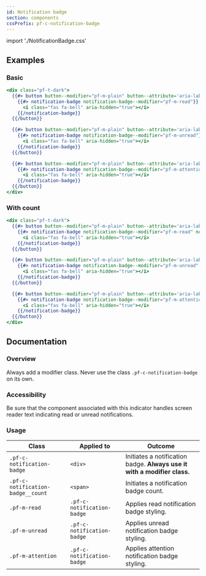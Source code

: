 ```yaml
---
id: Notification badge
section: components
cssPrefix: pf-c-notification-badge
---
```


import './NotificationBadge.css'

## Examples

### Basic

```hbs
<div class="pf-t-dark">
  {{#> button button--modifier="pf-m-plain" button--attribute='aria-label="Notifications"'}}
    {{#> notification-badge notification-badge--modifier="pf-m-read"}}
      <i class="fas fa-bell" aria-hidden="true"></i>
    {{/notification-badge}}
  {{/button}}

  {{#> button button--modifier="pf-m-plain" button--attribute='aria-label="Unread notifications"'}}
    {{#> notification-badge notification-badge--modifier="pf-m-unread"}}
      <i class="fas fa-bell" aria-hidden="true"></i>
    {{/notification-badge}}
  {{/button}}

  {{#> button button--modifier="pf-m-plain" button--attribute='aria-label="Attention notifications"'}}
    {{#> notification-badge notification-badge--modifier="pf-m-attention"}}
      <i class="fas fa-bell" aria-hidden="true"></i>
    {{/notification-badge}}
  {{/button}}
</div>
```

### With count

```hbs
<div class="pf-t-dark">
  {{#> button button--modifier="pf-m-plain" button--attribute='aria-label="Notifications"'}}
    {{#> notification-badge notification-badge--modifier="pf-m-read" notification-badge--count="24"}}
      <i class="fas fa-bell" aria-hidden="true"></i>
    {{/notification-badge}}
  {{/button}}

  {{#> button button--modifier="pf-m-plain" button--attribute='aria-label="Unread notifications"'}}
    {{#> notification-badge notification-badge--modifier="pf-m-unread" notification-badge--count="25"}}
      <i class="fas fa-bell" aria-hidden="true"></i>
    {{/notification-badge}}
  {{/button}}

  {{#> button button--modifier="pf-m-plain" button--attribute='aria-label="Attention notifications"'}}
    {{#> notification-badge notification-badge--modifier="pf-m-attention" notification-badge--count="26"}}
      <i class="fas fa-bell" aria-hidden="true"></i>
    {{/notification-badge}}
  {{/button}}
</div>
```

## Documentation

### Overview

Always add a modifier class. Never use the class `.pf-c-notification-badge` on its own.

### Accessibility

Be sure that the component associated with this indicator handles screen reader text indicating read or unread notifications.

### Usage

| Class | Applied to | Outcome |
| -- | -- | -- |
| `.pf-c-notification-badge` | `<div>` |  Initiates a notification badge. **Always use it with a modifier class.** |
| `.pf-c-notification-badge__count` | `<span>` |  Initiates a notification badge count. |
| `.pf-m-read` | `.pf-c-notification-badge` |  Applies read notification badge styling. |
| `.pf-m-unread` | `.pf-c-notification-badge` |  Applies unread notification badge styling. |
| `.pf-m-attention` | `.pf-c-notification-badge` |  Applies attention notification badge styling. |
